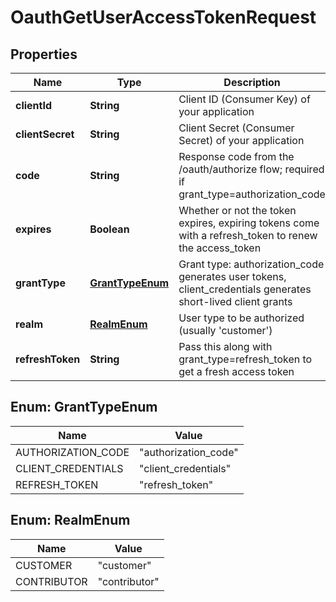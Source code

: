 

# OauthGetUserAccessTokenRequest


## Properties

| Name | Type | Description | Notes |
|------------ | ------------- | ------------- | -------------|
|**clientId** | **String** | Client ID (Consumer Key) of your application |  |
|**clientSecret** | **String** | Client Secret (Consumer Secret) of your application |  [optional] |
|**code** | **String** | Response code from the /oauth/authorize flow; required if grant_type&#x3D;authorization_code |  [optional] |
|**expires** | **Boolean** | Whether or not the token expires, expiring tokens come with a refresh_token to renew the access_token |  [optional] |
|**grantType** | [**GrantTypeEnum**](#GrantTypeEnum) | Grant type: authorization_code generates user tokens, client_credentials generates short-lived client grants |  |
|**realm** | [**RealmEnum**](#RealmEnum) | User type to be authorized (usually &#39;customer&#39;) |  [optional] |
|**refreshToken** | **String** | Pass this along with grant_type&#x3D;refresh_token to get a fresh access token |  [optional] |



## Enum: GrantTypeEnum

| Name | Value |
|---- | -----|
| AUTHORIZATION_CODE | &quot;authorization_code&quot; |
| CLIENT_CREDENTIALS | &quot;client_credentials&quot; |
| REFRESH_TOKEN | &quot;refresh_token&quot; |



## Enum: RealmEnum

| Name | Value |
|---- | -----|
| CUSTOMER | &quot;customer&quot; |
| CONTRIBUTOR | &quot;contributor&quot; |



